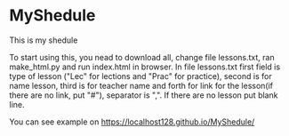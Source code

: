 # MyShedule
This is my shedule

To start using this, you nead to download all, change file lessons.txt, ran make_html.py and run index.html in browser.
In file lessons.txt first field is type of lesson ("Lec" for lections and "Prac" for practice), 
second is for name lesson, third is for teacher name and forth for link for the lesson(if there are no link, put "#"), separator is ",".
If there are no lesson put blank line.

You can see example on https://localhost128.github.io/MyShedule/